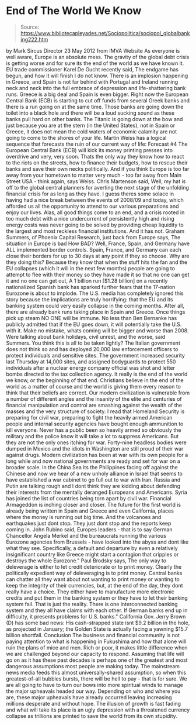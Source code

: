 # End of The World We Know

> Source: https://www.bibliotecapleyades.net/Sociopolitica/sociopol_globalbanking222.htm

by Mark Sircus
Director
23 May 2012
from
IMVA
Website
As everyone is well aware, Europe is an absolute
mess.
The gravity of the global debt crisis is getting
worse and for sure its the end of the world as we have known it.
EU trade
commissioner Karel De Gucht recently said,
The endgame has begun, and how it will
finish I do not know.
There is an implosion happening in Greece, and
Spain is not far behind with Portugal and Ireland running neck and neck into
the full embrace of depression and life-shattering bank runs.
Greece is a big deal and Spain is even bigger. Right now the European
Central Bank (ECB) is starting to cut off funds from several Greek banks and
there is a run going on at the same time. Those banks are going down the
toilet into a black hole and there will be a loud sucking sound as these
banks pull hard on other banks.
The Titanic is going down at the bow and just
because you are at the stern (in the United States), not in Spain or Greece,
it does not mean the cold waters of economic calamity are not going to come
to the shores of your life.
Martin Weiss has a logical sequence that
forecasts the ruin of our current way of
life:
Forecast #4
The European Central Bank (ECB)
will kick its money printing presses
into overdrive and very, very soon.
Thats the only way they know how to react
to the riots on the streets, how to finance their budgets, how to rescue
their banks and save their own necks politically.
And if you think Europe is too far away from
your hometown to matter very much - too far away from Main Street USA -
think again, says Weiss.
Chris Martenson
said,
Well, my hat is off to the global central
planners for averting the next stage of the unfolding financial crisis
for as long as they have.
I guess theres some solace in having had a
nice break between the events of 2008/09 and today, which afforded us
all the opportunity to attend to our various preparations and enjoy our
lives.
Alas, all good things come to an end, and a
crisis rooted in too much debt with a nice undercurrent of
persistently high and rising energy costs was never going to be solved
by providing cheap liquidity to the largest and most reckless financial
institutions. And it has not.
Graham Summers, of Phoenix Capital
Research, just back from Europe
says,
The situation in Europe is bad
How BAD?
Well, France, Spain, and Germany have ALL implemented border controls.
Spain, France, and Germany can each close their borders for up to 30
days at any point if they so choose.
Why are they doing this? Because they know
that when the stuff hits the fan and the EU collapses (which it will in
the next few months) people are going to attempt to flee with their
money
so they have made it so that no one can get it
and no one can
get out,
A 1 billion run [$1.28 billion] on a recently nationalized Spanish
bank has sparked further fears that the 17-nation Eurozone is about to
implode.
The U.S. media has completely ignored this
story because the implications are truly horrifying: that the EU and its
banking system could very easily collapse in the coming months. After
all, there are already bank runs taking place in Spain and Greece. Once
things pick up steam NO ONE will be immune.
No less than Ben Bernanke has publicly
admitted that if the EU goes down, it will potentially take the U.S.
with it. Make no mistake, whats coming will be bigger and worse than
2008. Were talking about bank holidays, civil unrest, and the worse,
said Summers.
You think this is all to be taken lightly?
The Italian government does not think so and has
deployed 20,000 law enforcement officers to protect individuals and
sensitive sites. The government increased security last Thursday at 14,000
sites, and assigned bodyguards to protect 550 individuals after a nuclear
energy company official was shot and letter bombs directed to the tax
collection agency.
It really is the end of the world we know, or the beginning of that end.
Christians believe in the end of the world as a matter of course and the
world is giving them every reason to think that their beliefs are correct.
Our modern civilization is vulnerable from a number of different angles and
the insanity of the elite and centuries of financial manipulation and
control are smashing against the wealth of the masses and the very structure
of society.
I read that Homeland Security is preparing
for civil war, preparing
to fight the heavily armed American people and internal security agencies
have bought enough ammunition to kill everyone.
Never has a public been so heavily armed so
obviously the military and the police know it will take a lot to suppress
Americans.
But they are not the only ones itching for war. Forty-nine headless bodies
were dumped in Mexico and the idiots in Washington are still proud of their
war against drugs. Modern civilization has been at war with its own people
for a long while and now national governments are ready and set for war on a
broader scale.
In the China Sea its the Philippines facing off against the Chinese and now
we hear of a new unholy alliance in Israel that seems to have established a
war cabinet to go full out to war with Iran.
Russia and Putin are talking rough and I dont
think they are kidding about defending their interests from the mentally
deranged Europeans and Americans. Syria has joined the list of countries
being torn apart by civil war.
Financial Armageddon is inching closer and closer. The future for the first
world is already being written in Spain and Greece and even California,
places where the money is running out big time.
And the volcanoes and earthquakes just dont
stop. They just dont stop and the reports keep coming in.
John Rubino
said,
Europes leaders - that is to say German
Chancellor Angela Merkel and the bureaucrats running the various
Eurozone agencies from Brussels - have looked into the abyss and dont
like what they see.
Specifically, a default and departure by even a
relatively insignificant country like Greece might start a contagion
that cripples or destroys the whole Eurozone."
Paul Brodsky says,
The only way to deleverage is either to let
credit deteriorate or to print money. Clearly the politically expedient
way of deleveraging is to print money.
Central banks can chatter all they want
about not wanting to print money or wanting to keep the integrity of
their currencies, but, at the end of the day, they dont really have a
choice. They either have to manufacture more electronic credits and put
them in the banking system or they have to let their banking system
fail. That is just the reality.
There is one interconnected banking system
and they all have claims with each other. If German banks end up in
difficulty, it presents problems for U.S. banks."
California Gov. Jerry Brown (D) has some
bad news:
His cash-strapped state isnt $9.2 billion
in the hole, as projected in January; the Golden State is actually
facing a yawning
$15.7 billion shortfall.
Conclusion
The business and financial community is not paying attention to
what is
happening in Fukushima and how that alone will ruin the plans of mice and
men.
Rich or poor, it makes little difference when we are challenged beyond our
capacity to respond. Assuming that life will go on as it has these past
decades is perhaps one of the greatest and most dangerous assumptions most
people are making today.
The mainstream news media feeds this almost
universally-shared assumption, so when this greatest-of-all bubbles bursts,
there will be hell to pay - that is for sure.
We are all going to have to turn our bows into more spiritual winds to
manage the major upheavals headed our way. Depending on who and where you
are, these major upheavals have already occurred leaving increasing millions
desperate and without hope.
The illusion of growth is fast fading and what
will take its place is an ugly depression with a threatened currency
collapse as trillions are printed to save the world from its own stupidity.

